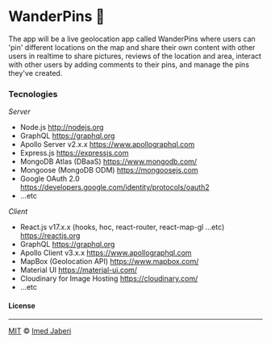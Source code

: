 # WanderPins 📌

The app will be a live geolocation app called WanderPins where users can 'pin' different locations on the map and share their own content with other users in realtime to share pictures, reviews of the location and area, interact with other users by adding comments to their pins, and manage the pins they've created.

<!--
### Live Site

URL - [link] -
-->

### Tecnologies

_Server_

- Node.js http://nodejs.org
- GraphQL https://graphql.org
- Apollo Server v2.x.x https://www.apollographql.com
- Express.js https://expressjs.com
- MongoDB Atlas (DBaaS) https://www.mongodb.com/
- Mongoose (MongoDB ODM) https://mongoosejs.com
- Google OAuth 2.0 https://developers.google.com/identity/protocols/oauth2
- ...etc

_Client_

- React.js v17.x.x (hooks, hoc, react-router, react-map-gl ...etc) https://reactjs.org
- GraphQL https://graphql.org
- Apollo Client v3.x.x https://www.apollographql.com
- MapBox (Geolocation API) https://www.mapbox.com/
- Material UI https://material-ui.com/
- Cloudinary for Image Hosting https://cloudinary.com/
- ...etc

#### License

---

[MIT](LICENSE) &copy; [Imed Jaberi](https://github.com/3imed-jaberi)
